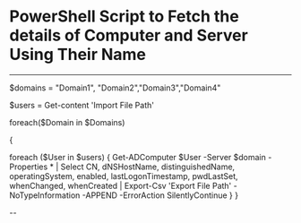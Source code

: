 # PowerShell Script to Fetch the details of Computer and Server Using Their Name

---

$domains = "Domain1", "Domain2","Domain3","Domain4" 

$users = Get-content 'Import File Path'

foreach($Domain in $Domains)                                                 

{

foreach ($User in $users)
{
Get-ADComputer $User -Server $domain -Properties * | Select CN, dNSHostName, distinguishedName, operatingSystem, enabled, lastLogonTimestamp, pwdLastSet, whenChanged, whenCreated | Export-Csv 'Export File Path' -NoTypeInformation -APPEND -ErrorAction SilentlyContinue
}
}

--
